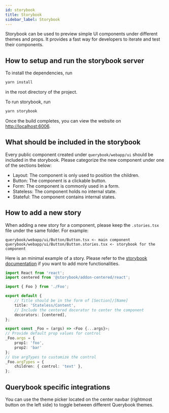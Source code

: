 ```yaml
---
id: storybook
title: Storybook
sidebar_label: Storybook
---
```


Storybook can be used to preview simple UI components under different themes and props. It provides a fast way for developers to iterate and test their components.

## How to setup and run the storybook server

To install the dependencies, run

```sh
yarn install
```

in the root directory of the project.

To run storybook, run

```sh
yarn storybook
```

Once the build completes, you can view the website on [http://localhost:6006](http://localhost:6006).

## What should be included in the storybook

Every public component created under `querybook/webapp/ui` should be included in the storybook. Please categorize the new component under one of the sections below:

-   Layout: The component is only used to position the children.
-   Button: The component is a clickable button.
-   Form: The component is commonly used in a form.
-   Stateless: The component holds no internal state.
-   Stateful: The component contains internal states.

## How to add a new story

When adding a new story for a component, please keep the `.stories.tsx` file under the same folder. For example:

```
querybook/webapp/ui/Button/Button.tsx <- main component
querybook/webapp/ui/Button/Button.stories.tsx <- storybook for the component
```

Here is an minimal example of a story. Please refer to the [storybook documentation](https://storybook.js.org/docs/react/writing-stories/introduction) if you want to add more functionalities.

```ts
import React from 'react';
import centered from '@storybook/addon-centered/react';

import { Foo } from './Foo';

export default {
    // Title should be in the form of [Section]/[Name]
    title: 'Stateless/Content',
    // Include the centered docorator to center the component
    decorators: [centered],
};

export const _Foo = (args) => <Foo {...args}>;
// Provide default prop values for control
_Foo.args = {
    prop1: 'foo',
    prop2: 'bar'
};
// Use argTypes to customize the control
_Foo.argTypes = {
    children: { control: 'text' },
};
```

## Querybook specific integrations

You can use the theme picker located on the center navbar (rightmost button on the left side) to toggle between different Querybook themes.
